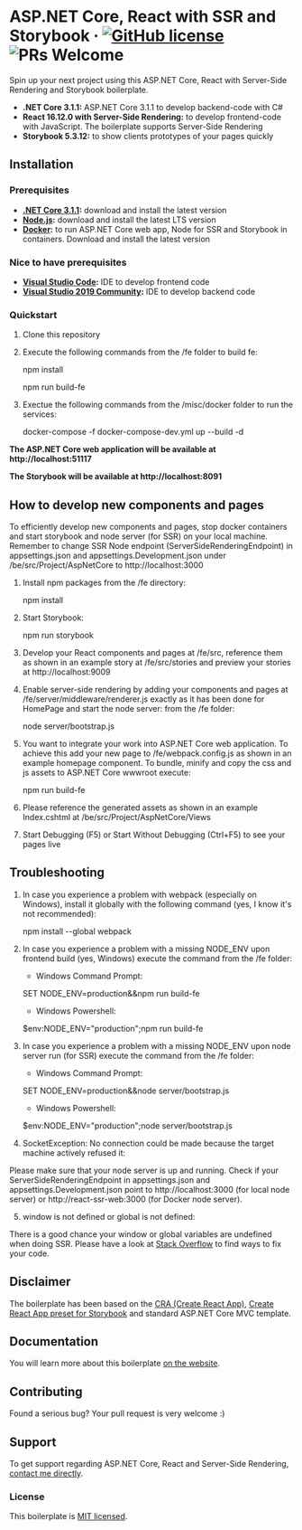 # ASP.NET Core, React with SSR and Storybook &middot; [![GitHub license](https://img.shields.io/badge/license-MIT-blue.svg)](https://github.com/dawiddworak88/ASP.NET-Core-React-and-SSR/blob/master/LICENSE.md) ![PRs Welcome](https://img.shields.io/badge/PRs-welcome-brightgreen.svg)

Spin up your next project using this ASP.NET Core, React with Server-Side Rendering and Storybook boilerplate.

* **.NET Core 3.1.1:** ASP.NET Core 3.1.1 to develop backend-code with C#
* **React 16.12.0 with Server-Side Rendering:** to develop frontend-code with JavaScript. The boilerplate supports Server-Side Rendering
* **Storybook 5.3.12:** to show clients prototypes of your pages quickly

## Installation

### Prerequisites

* **[.NET Core 3.1.1](https://dotnet.microsoft.com/download/dotnet-core/3.1):** download and install the latest version
* **[Node.js](https://nodejs.org/en/download/):** download and install the latest LTS version
* **[Docker](http://hub.docker.com/):** to run ASP.NET Core web app, Node for SSR and Storybook in containers. Download and install the latest version

### Nice to have prerequisites

* **[Visual Studio Code](https://code.visualstudio.com/download):** IDE to develop frontend code
* **[Visual Studio 2019 Community](https://visualstudio.microsoft.com/pl/vs/):** IDE to develop backend code

### Quickstart

1. Clone this repository
2. Execute the following commands from the /fe folder to build fe:

    npm install

    npm run build-fe

3. Exectue the following commands from the /misc/docker folder to run the services:

    docker-compose -f docker-compose-dev.yml up --build -d

**The ASP.NET Core web application will be available at http://localhost:51117**

**The Storybook will be available at http://localhost:8091**

## How to develop new components and pages

To efficiently develop new components and pages, stop docker containers and start storybook and node server (for SSR) on your local machine. Remember to change SSR Node endpoint (ServerSideRenderingEndpoint) in appsettings.json and appsettings.Development.json under /be/src/Project/AspNetCore to http://localhost:3000

1. Install npm packages from the /fe directory:

    npm install

2. Start Storybook:

    npm run storybook

3. Develop your React components and pages at /fe/src, reference them as shown in an example story at /fe/src/stories and preview your stories at http://localhost:9009

4. Enable server-side rendering by adding your components and pages at /fe/server/middleware/renderer.js exactly as it has been done for HomePage and start the node server: from the /fe folder:

    node server/bootstrap.js

5. You want to integrate your work into ASP.NET Core web application. To achieve this add your new page to /fe/webpack.config.js as shown in an example homepage component. To bundle, minify and copy the css and js assets to ASP.NET Core wwwroot execute:

    npm run build-fe

6. Please reference the generated assets as shown in an example Index.cshtml at /be/src/Project/AspNetCore/Views

7. Start Debugging (F5) or Start Without Debugging (Ctrl+F5) to see your pages live

## Troubleshooting

1. In case you experience a problem with webpack (especially on Windows), install it globally with the following command (yes, I know it's not recommended):

    npm install --global webpack

2. In case you experience a problem with a missing NODE_ENV upon frontend build (yes, Windows) execute the command from the /fe folder:

    * Windows Command Prompt:

    SET NODE_ENV=production&&npm run build-fe

    * Windows Powershell:

    $env:NODE_ENV="production";npm run build-fe

3. In case you experience a problem with a missing NODE_ENV upon node server run (for SSR) execute the command from the /fe folder:

    * Windows Command Prompt:

    SET NODE_ENV=production&&node server/bootstrap.js

    * Windows Powershell:

    $env:NODE_ENV="production";node server/bootstrap.js

4. SocketException: No connection could be made because the target machine actively refused it:

Please make sure that your node server is up and running. Check if your ServerSideRenderingEndpoint in appsettings.json and appsettings.Development.json point to http://localhost:3000 (for local node server) or http://react-ssr-web:3000 (for Docker node server).

5. window is not defined or global is not defined:

There is a good chance your window or global variables are undefined when doing SSR. Please have a look at [Stack Overflow](https://stackoverflow.com/questions/38951721/react-js-server-side-issue-window-not-found) to find ways to fix your code.

## Disclaimer

The boilerplate has been based on the [CRA (Create React App)](https://github.com/facebook/create-react-app), [Create React App preset for Storybook](https://github.com/storybookjs/presets/tree/master/packages/preset-create-react-app) and standard ASP.NET Core MVC template.

## Documentation

You will learn more about this boilerplate [on the website](https://spincoding.com/asp-net-core-react-with-ssr-and-storybook/).

## Contributing

Found a serious bug? Your pull request is very welcome :)

## Support

To get support regarding ASP.NET Core, React and Server-Side Rendering, [contact me directly](https://spincoding.com/contact/).

### License

This boilerplate is [MIT licensed](./LICENSE.md).